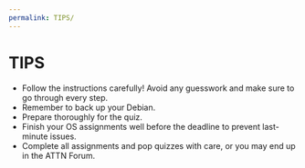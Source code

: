 ```yaml
---
permalink: TIPS/
---
```


# TIPS
* Follow the instructions carefully! Avoid any guesswork and make sure to go through every step.
* Remember to back up your Debian.
* Prepare thoroughly for the quiz.
* Finish your OS assignments well before the deadline to prevent last-minute issues.
* Complete all assignments and pop quizzes with care, or you may end up in the ATTN Forum.
